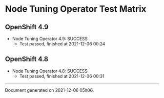 
Node Tuning Operator Test Matrix
================================

OpenShift 4.9
-------------



* Node Tuning Operator 4.9: SUCCESS
  - Test passed, finished at 2021-12-06 00:24

OpenShift 4.8
-------------



* Node Tuning Operator 4.8: SUCCESS
  - Test passed, finished at 2021-12-06 00:31

---
Document generated on 2021-12-06 05h06.
